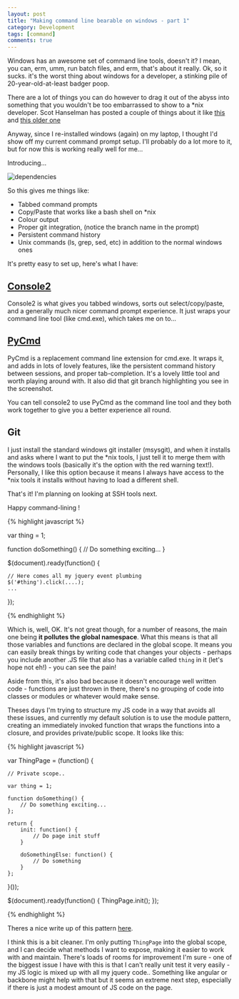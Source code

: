 ```yaml
---
layout: post
title: "Making command line bearable on windows - part 1"
category: Development
tags: [command]
comments: true
---
```


Windows has an awesome set of command line tools, doesn't it? I mean, you can, erm, umm, run batch files, and erm, that's about it really. Ok, so it sucks. it's the worst thing about windows for a developer, a stinking pile of 20-year-old-at-least badger poop.

There are a lot of things you can do however to drag it out of the abyss into something that you wouldn't be too embarrassed to show to a *nix developer. Scot Hanselman has posted a couple of things about it like [this](http://www.hanselman.com/blog/MakingABetterSomewhatPrettierButDefinitelyMoreFunctionalWindowsCommandLine.aspx "this") and [this older one](http://www.hanselman.com/blog/Console2ABetterWindowsCommandPrompt.aspx "this older one")

Anyway, since I re-installed windows (again) on my laptop, I thought I'd show off my current command prompt setup. I'll probably do a lot more to it, but for now this is working really well for me...

Introducing...

![dependencies](/{{BASE_PATH}}images/console_1.jpg)

So this gives me things like:

* Tabbed command prompts
* Copy/Paste that works like a bash shell on *nix
* Colour output
* Proper git integration, (notice the branch name in the prompt)
* Persistent command history
* Unix commands (ls, grep, sed, etc) in addition to the normal windows ones

It's pretty easy to set up, here's what I have:

## [Console2](http://sourceforge.net/projects/console/files/ "Console2")

Console2 is what gives you tabbed windows, sorts out select/copy/paste, and a generally much nicer command prompt experience. It just wraps your command line tool (like cmd.exe), which takes me on to...

## [PyCmd](http://sourceforge.net/projects/console/files/ "PyCmd") 

PyCmd is a replacement command line extension for cmd.exe. It wraps it, and adds in lots of lovely features, like the persistent command history between sessions, and proper tab-completion. It's a lovely little tool and worth playing around with. It also did that git branch highlighting you see in the screenshot.

You can tell console2 to use PyCmd as the command line tool and they both work together to give you a better experience all round.

## Git

I just install the standard windows git installer (msysgit), and when it installs and asks where I want to put the *nix tools, I just tell it to merge them with the windows tools (basically it's the option with the red warning text!). Personally, I like this option because it means I always have access to the *nix tools it installs without having to load a different shell. 

That's it! I'm planning on looking at SSH tools next.

Happy command-lining !


{% highlight javascript %}

var thing = 1;

function doSomething() {
	// Do something exciting...
}

$(document).ready(function() {

	// Here comes all my jquery event plumbing
	$('#thing').click(....);
	...

});

{% endhighlight %}

Which is, well, OK. It's not great though, for a number of reasons, the main one being **it pollutes the global namespace**. What this means is that all those variables and functions are declared in the global scope. It means you can easily break things by writing code that changes your objects - perhaps you include another .JS file that also has a variable called `thing` in it (let's hope not eh!) - you can see the pain! 

Aside from this, it's also bad because it doesn't encourage well written code - functions are just thrown in there, there's no grouping of code into classes or modules or whatever would make sense.

Theses days I'm trying to structure my JS code in a way that avoids all these issues, and currently my default solution is to use the module pattern, creating an immediately invoked function that wraps the functions into a closure, and provides private/public scope. It looks like this:

{% highlight javascript %} 

var ThingPage = (function() {

	// Private scope..

	var thing = 1;

	function doSomething() {
		// Do something exciting...
	};

	return {
		init: function() {
			// Do page init stuff
		}

		doSomethingElse: function() {
			// Do something
		}
	};
}());

$(document).ready(function() {
	ThingPage.init();
});

{% endhighlight %}

Theres a nice write up of this pattern [here](http://www.adequatelygood.com/JavaScript-Module-Pattern-In-Depth.html).

I think this is a bit cleaner. I'm only putting `ThingPage` into the global scope, and I can decide what methods I want to expose, making it easier to work with and maintain. There's loads of rooms for improvement I'm sure - one of the biggest issue I have with this is that I can't really unit test it very easily - my JS logic is mixed up with all my jquery code.. Something like angular or backbone might help with that but it seems an extreme next step, especially if there is just a modest amount of JS code on the page.

